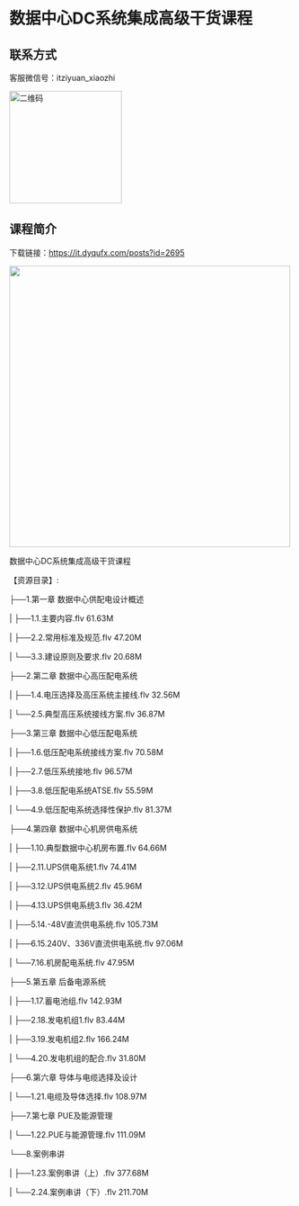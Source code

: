 # 数据中心DC系统集成高级干货课程

## 联系方式

客服微信号：itziyuan_xiaozhi

<img src="https://ziyuanyun.oss-cn-guangzhou.aliyuncs.com/common/20240614073449/666b82192834a.jpg" width="200" height="200" alt="二维码">

## 课程简介

下载链接：https://it.dyqufx.com/posts?id=2695

<img src="https://ziyuanyun.oss-cn-guangzhou.aliyuncs.com/yun/20240515184225/66449191a1639.jpg" width="500" alt="">

  数据中心DC系统集成高级干货课程



 【资源目录】:

 ├──1.第一章 数据中心供配电设计概述

 | ├──1.1.主要内容.flv 61.63M

 | ├──2.2.常用标准及规范.flv 47.20M

 | └──3.3.建设原则及要求.flv 20.68M

 ├──2.第二章 数据中心高压配电系统

 | ├──1.4.电压选择及高压系统主接线.flv 32.56M

 | └──2.5.典型高压系统接线方案.flv 36.87M

 ├──3.第三章 数据中心低压配电系统

 | ├──1.6.低压配电系统接线方案.flv 70.58M

 | ├──2.7.低压系统接地.flv 96.57M

 | ├──3.8.低压配电系统ATSE.flv 55.59M

 | └──4.9.低压配电系统选择性保护.flv 81.37M

 ├──4.第四章 数据中心机房供电系统

 | ├──1.10.典型数据中心机房布置.flv 64.66M

 | ├──2.11.UPS供电系统1.flv 74.41M

 | ├──3.12.UPS供电系统2.flv 45.96M

 | ├──4.13.UPS供电系统3.flv 36.42M

 | ├──5.14.-48V直流供电系统.flv 105.73M

 | ├──6.15.240V、336V直流供电系统.flv 97.06M

 | └──7.16.机房配电系统.flv 47.95M

 ├──5.第五章 后备电源系统

 | ├──1.17.蓄电池组.flv 142.93M

 | ├──2.18.发电机组1.flv 83.44M

 | ├──3.19.发电机组2.flv 166.24M

 | └──4.20.发电机组的配合.flv 31.80M

 ├──6.第六章 导体与电缆选择及设计

 | └──1.21.电缆及导体选择.flv 108.97M

 ├──7.第七章 PUE及能源管理

 | └──1.22.PUE与能源管理.flv 111.09M

 └──8.案例串讲

 | ├──1.23.案例串讲（上）.flv 377.68M

 | └──2.24.案例串讲（下）.flv 211.70M

  